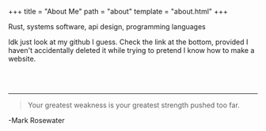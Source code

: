 +++
title = "About Me"
path = "about"
template = "about.html"
+++

Rust, systems software, api design, programming languages

Idk just look at my github I guess. Check the link at the bottom, provided I
haven't accidentally deleted it while trying to pretend I know how to make a
website.

<br>
<br>

------------------
> Your greatest weakness is your greatest strength pushed too far.

<p class="quote_author">  -Mark Rosewater </p>
